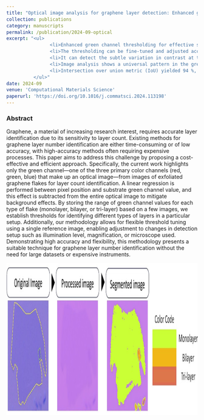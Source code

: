 ```yaml
---
title: "Optical image analysis for graphene layer detection: Enhanced green channel methodology"
collection: publications
category: manuscripts
permalink: /publication/2024-09-optical
excerpt: "<ul>
                <li>Enhanced green channel thresholding for effective segmentation of graphene layers in optical images with variable lighting.</li>
                <li>The thresholding can be fine-tuned and adjusted according to the lighting condition.</li>
                <li>It can detect the subtle variation in contrast at the layer edges.</li>
                <li>Image analysis shows a universal pattern in the green channel pixel median value.</li>
                <li>Intersection over union metric (IoU) yielded 94 %, and 89 % accuracy for monolayer and bilayer respectively.</li>
          </ul>"
date: 2024-09
venue: 'Computational Materials Science'
paperurl: 'https://doi.org/10.1016/j.commatsci.2024.113198'
---
```

### Abstract
Graphene, a material of increasing research interest, requires accurate layer identification due to its sensitivity to layer count. Existing methods for graphene layer number identification are either time-consuming or of low accuracy, with high-accuracy methods often requiring expensive processes. This paper aims to address this challenge by proposing a cost-effective and efficient approach. Specifically, the current work highlights only the green channel—one of the three primary color channels (red, green, blue) that make up an optical image—from images of exfoliated graphene flakes for layer count identification. A linear regression is performed between pixel position and substrate green channel value, and this effect is subtracted from the entire optical image to mitigate background effects. By storing the range of green channel values for each type of flake (monolayer, bilayer, or tri-layer) based on a few images, we establish thresholds for identifying different types of layers in a particular setup. Additionally, our methodology allows for flexible threshold tuning using a single reference image, enabling adjustment to changes in detection setup such as illumination level, magnification, or microscope used. Demonstrating high accuracy and flexibility, this methodology presents a suitable technique for graphene layer number identification without the need for large datasets or expensive instruments.
  
<img src="/images/graphical-abstracts/optical-2024-09.jpg" width="600px" height="400px">
